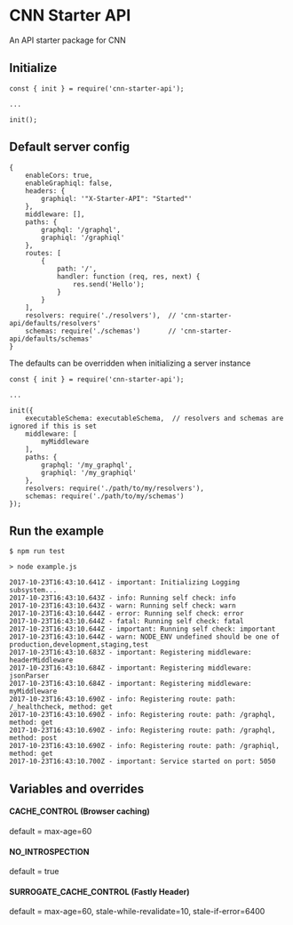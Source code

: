 # CNN Starter API

An API starter package for CNN


## Initialize

```
const { init } = require('cnn-starter-api');

...

init();
```

## Default server config

```
{
    enableCors: true,
    enableGraphiql: false,
    headers: {
        graphiql: '"X-Starter-API": "Started"'
    },
    middleware: [],
    paths: {
        graphql: '/graphql',
        graphiql: '/graphiql'
    },
    routes: [
        {
            path: '/',
            handler: function (req, res, next) {
                res.send('Hello');
            }
        }
    ],
    resolvers: require('./resolvers'),  // 'cnn-starter-api/defaults/resolvers'
    schemas: require('./schemas')       // 'cnn-starter-api/defaults/schemas'
}
```

The defaults can be overridden when initializing a server instance

```
const { init } = require('cnn-starter-api');

...

init({
    executableSchema: executableSchema,  // resolvers and schemas are ignored if this is set
    middleware: [
        myMiddleware
    ],
    paths: {
        graphql: '/my_graphql',
        graphiql: '/my_graphiql'
    },
    resolvers: require('./path/to/my/resolvers'),
    schemas: require('./path/to/my/schemas')
});
```

## Run the example

```
$ npm run test

> node example.js

2017-10-23T16:43:10.641Z - important: Initializing Logging subsystem...
2017-10-23T16:43:10.643Z - info: Running self check: info
2017-10-23T16:43:10.643Z - warn: Running self check: warn
2017-10-23T16:43:10.644Z - error: Running self check: error
2017-10-23T16:43:10.644Z - fatal: Running self check: fatal
2017-10-23T16:43:10.644Z - important: Running self check: important
2017-10-23T16:43:10.644Z - warn: NODE_ENV undefined should be one of production,development,staging,test
2017-10-23T16:43:10.683Z - important: Registering middleware: headerMiddleware
2017-10-23T16:43:10.684Z - important: Registering middleware: jsonParser
2017-10-23T16:43:10.684Z - important: Registering middleware: myMiddleware
2017-10-23T16:43:10.690Z - info: Registering route: path: /_healthcheck, method: get
2017-10-23T16:43:10.690Z - info: Registering route: path: /graphql, method: get
2017-10-23T16:43:10.690Z - info: Registering route: path: /graphql, method: post
2017-10-23T16:43:10.690Z - info: Registering route: path: /graphiql, method: get
2017-10-23T16:43:10.700Z - important: Service started on port: 5050
```


## Variables and overrides

#### CACHE_CONTROL (Browser caching)

default = max-age=60

#### NO_INTROSPECTION

default = true

#### SURROGATE_CACHE_CONTROL (Fastly Header)

default = max-age=60, stale-while-revalidate=10, stale-if-error=6400
